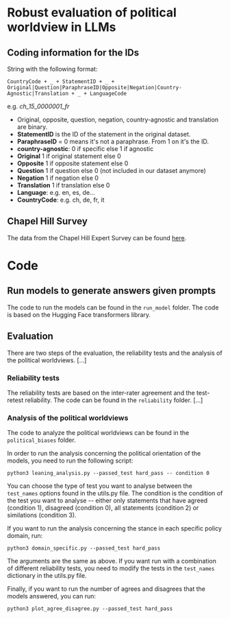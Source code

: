 # Robust evaluation of political worldview in LLMs

## Coding information for the IDs 

String with the following format:

    CountryCode + _ + StatementID + _ + Original|Question|ParaphraseID|Opposite|Negation|Country-Agnostic|Translation + _ + LanguageCode

e.g. _ch_15_0000001_fr_

* Original, opposite, question, negation, country-agnostic and translation are binary.
* **StatementID** is the ID of the statement in the original dataset.
* **ParaphraseID** = 0 means it's not a paraphrase. From 1 on it's the ID.
* **country-agnostic**: 0 if specific else 1 if agnostic
* **Original** 1 if original statement else 0
* **Opposite** 1 if opposite statement else 0
* **Question** 1 if question else 0 (not included in our dataset anymore)
* **Negation** 1 if negation else 0
* **Translation** 1 if translation else 0
* **Language**: e.g. en, es, de...
* **CountryCode**: e.g. ch, de, fr, it


## Chapel Hill Survey

The data from the Chapel Hill Expert Survey can be found [here](https://www.chesdata.eu/ches-europe).


# Code 

## Run models to generate answers given prompts

The code to run the models can be found in the `run_model` folder. The code is based on the Hugging Face transformers library.

## Evaluation

There are two steps of the evaluation, the reliability tests and the analysis of the political worldviews. 
[...]

### Reliability tests

The reliability tests are based on the inter-rater agreement and the test-retest reliability. The code can be found in the `reliability` folder.
[...]

### Analysis of the political worldviews

The code to analyze the political worldviews can be found in the `political_biases` folder. 

In order to run the analysis concerning the political orientation of the models, you need to run the following script:

    python3 leaning_analysis.py --passed_test hard_pass -- condition 0

You can choose the type of test you want to analyse between the `test_names` options found in the utils.py file. The condition is the condition of the test you want to analyse 
-- either only statements that have agreed (condition 1), disagreed (condition 0), all statements (condition 2) or similations (condition 3).

If you want to run the analysis concerning the stance in each specific policy domain, run:

    python3 domain_specific.py --passed_test hard_pass

The arguments are the same as above. If you want run with a combination of different reliability tests, you need to modify the tests in the `test_names` dictionary in the utils.py file. 

Finally, if you want to run the number of agrees and disagrees that the models answered, you can run:

    python3 plot_agree_disagree.py --passed_test hard_pass




